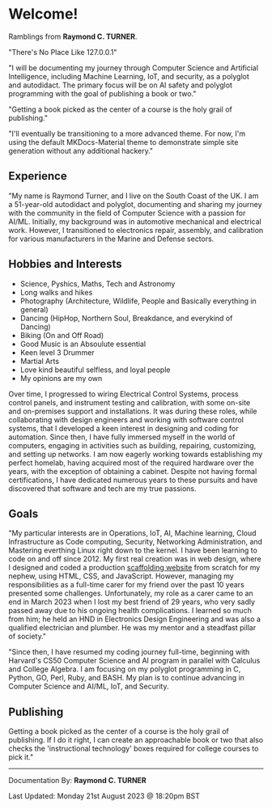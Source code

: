 # Welcome!

Ramblings from **Raymond C. TURNER**.

"There's No Place Like 127.0.0.1"

"I will be documenting my journey through Computer Science and Artificial Intelligence, including Machine Learning, IoT, and security, as a polyglot and autodidact. The primary focus will be on AI safety and polyglot programming with the goal of publishing a book or two."

"Getting a book picked as the center of a course is the holy grail of publishing."

"I'll eventually be transitioning to a more advanced theme. For now, I'm using the default MKDocs-Material theme to demonstrate simple site generation without any additional hackery."

## Experience

"My name is Raymond Turner, and I live on the South Coast of the UK. I am a 51-year-old autodidact and polyglot, documenting and sharing my journey with the community in the field of Computer Science with a passion for AI/ML. Initially, my background was in automotive mechanical and electrical work. However, I transitioned to electronics repair, assembly, and calibration for various manufacturers in the Marine and Defense sectors.

## Hobbies and Interests
* Science, Pyshics, Maths, Tech and Astronomy
* Long walks and hikes
* Photography (Architecture, Wildlife, People and Basically everything in general)
* Dancing (HipHop, Northern Soul, Breakdance, and everykind of Dancing)
* Biking (On and Off Road)
* Good Music is an Absoulute essential
* Keen level 3 Drummer
* Martial Arts
* Love kind beautiful selfless, and loyal people
* My opinions are my own


Over time, I progressed to wiring Electrical Control Systems, process control panels, and instrument testing and calibration, with some on-site and on-premises support and installations. It was during these roles, while collaborating with design engineers and working with software control systems, that I developed a keen interest in designing and coding for automation. Since then, I have fully immersed myself in the world of computers, engaging in activities such as building, repairing, customizing, and setting up networks. I am now eagerly working towards establishing my perfect homelab, having acquired most of the required hardware over the years, with the exception of obtaining a cabinet. Despite not having formal certifications, I have dedicated numerous years to these pursuits and have discovered that software and tech are my true passions.

## Goals

"My particular interests are in Operations, IoT, AI, Machine learning, Cloud Infrastructure as Code computing, Security, Networking Administration, and Mastering everthing Linux right down to the kernel. I have been learning to code on and off since 2012. My first real creation was in web design, where I designed and coded a production [scaffolding website](https://www.tailoredscaffolding.co.uk/) from scratch for my nephew, using HTML, CSS, and JavaScript. However, managing my responsibilities as a full-time carer for my friend over the past 10 years presented some challenges. Unfortunately, my role as a carer came to an end in March 2023 when I lost my best friend of 29 years, who very sadly passed away due to his ongoing health complications. I learned so much from him; he held an HND in Electronics Design Engineering and was also a qualified electrician and plumber. He was my mentor and a steadfast pillar of society."

"Since then, I have resumed my coding journey full-time, beginning with Harvard's CS50 Computer Science and AI program in parallel with Calculus and College Algebra. I am focusing on my polyglot programming in C, Python, GO, Perl, Ruby, and BASH. My plan is to continue advancing in Computer Science and AI/ML, IoT, and Security. 

## Publishing
Getting a book picked as the center of a course is the holy grail of publishing. If I do it right, I can create an approachable book or two that also checks the 'instructional technology' boxes required for college courses to pick it."

---

Documentation By: **Raymond C. TURNER**

Last Updated: Monday 21st August 2023 @ 18:20pm BST